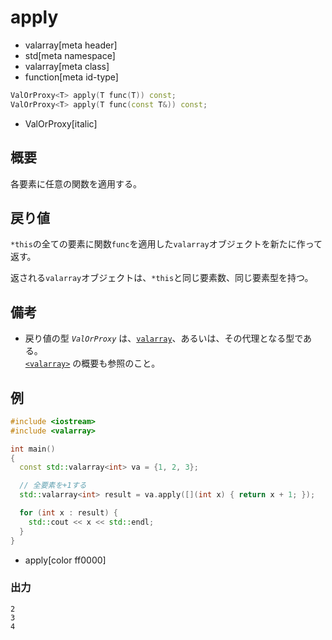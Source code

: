 # apply
* valarray[meta header]
* std[meta namespace]
* valarray[meta class]
* function[meta id-type]

```cpp
ValOrProxy<T> apply(T func(T)) const;
ValOrProxy<T> apply(T func(const T&)) const;
```
* ValOrProxy[italic]

## 概要
各要素に任意の関数を適用する。


## 戻り値
`*this`の全ての要素に関数`func`を適用した`valarray`オブジェクトを新たに作って返す。

返される`valarray`オブジェクトは、`*this`と同じ要素数、同じ要素型を持つ。


## 備考
- 戻り値の型 *`ValOrProxy`* は、[`valarray`](../valarray.md)、あるいは、その代理となる型である。  
	[`<valarray>`](../../valarray.md) の概要も参照のこと。


## 例
```cpp example
#include <iostream>
#include <valarray>

int main()
{
  const std::valarray<int> va = {1, 2, 3};

  // 全要素を+1する
  std::valarray<int> result = va.apply([](int x) { return x + 1; });

  for (int x : result) {
    std::cout << x << std::endl;
  }
}
```
* apply[color ff0000]

### 出力
```
2
3
4
```



